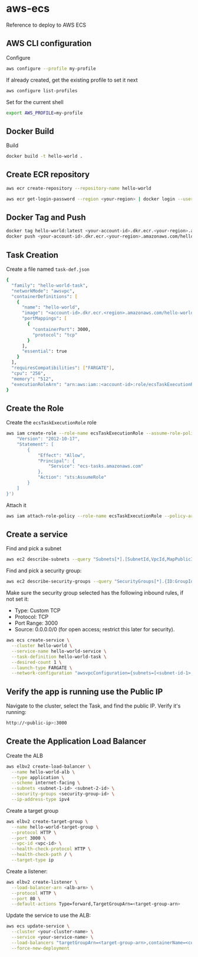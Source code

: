 # aws-ecs

Reference to deploy to AWS ECS

## AWS CLI configuration

Configure

```zsh
aws configure --profile my-profile
```

If already created, get the existing profile to set it next

```zsh
aws configure list-profiles
```

Set for the current shell

```zsh
export AWS_PROFILE=my-profile
```

## Docker Build

Build

```zsh
docker build -t hello-world .
```

## Create ECR repository

```zsh
aws ecr create-repository --repository-name hello-world
```

```zsh
aws ecr get-login-password --region <your-region> | docker login --username AWS --password-stdin <your-account-id>.dkr.ecr.<your-region>.amazonaws.com
```

## Docker Tag and Push

```zsh
docker tag hello-world:latest <your-account-id>.dkr.ecr.<your-region>.amazonaws.com/hello-world:latest
docker push <your-account-id>.dkr.ecr.<your-region>.amazonaws.com/hello-world:latest
```

## Task Creation

Create a file named `task-def.json`

```zsh
{
  "family": "hello-world-task",
  "networkMode": "awsvpc",
  "containerDefinitions": [
    {
      "name": "hello-world",
      "image": "<account-id>.dkr.ecr.<region>.amazonaws.com/hello-world:latest",
      "portMappings": [
        {
          "containerPort": 3000,
          "protocol": "tcp"
        }
      ],
      "essential": true
    }
  ],
  "requiresCompatibilities": ["FARGATE"],
  "cpu": "256",
  "memory": "512",
  "executionRoleArn": "arn:aws:iam::<account-id>:role/ecsTaskExecutionRole"
}
```

## Create the Role

Create the `ecsTaskExecutionRole` role
```zsh
aws iam create-role --role-name ecsTaskExecutionRole --assume-role-policy-document file://<(echo '{
    "Version": "2012-10-17",
    "Statement": [
        {
            "Effect": "Allow",
            "Principal": {
                "Service": "ecs-tasks.amazonaws.com"
            },
            "Action": "sts:AssumeRole"
        }
    ]
}')
```

Attach it 
```zsh
aws iam attach-role-policy --role-name ecsTaskExecutionRole --policy-arn arn:aws:iam::aws:policy/service-role/AmazonECSTaskExecutionRolePolicy
```

## Create a service

Find and pick a subnet

```zsh
aws ec2 describe-subnets --query "Subnets[*].[SubnetId,VpcId,MapPublicIpOnLaunch]"
```

Find and pick a security group:

```zsh
aws ec2 describe-security-groups --query "SecurityGroups[*].{ID:GroupId,Name:GroupName}" 
```

Make sure the security group selected has the following inbound rules, if not set it:
* Type: Custom TCP
* Protocol: TCP
* Port Range: 3000
* Source: 0.0.0.0/0 (for open access; restrict this later for security).


```zsh
aws ecs create-service \
  --cluster hello-world \
  --service-name hello-world-service \
  --task-definition hello-world-task \
  --desired-count 1 \
  --launch-type FARGATE \
  --network-configuration "awsvpcConfiguration={subnets=[<subnet-id-1>,<subnet-id-2>],securityGroups=[<security-group-id>],assignPublicIp=ENABLED}"
```

## Verify the app is running use the Public IP

Navigate to the cluster, select the Task, and find the public IP. Verify it's running:

```zsh
http://<public-ip>:3000
```

## Create the Application Load Balancer

Create the ALB

```zsh
aws elbv2 create-load-balancer \
  --name hello-world-alb \
  --type application \
  --scheme internet-facing \
  --subnets <subnet-1-id> <subnet-2-id> \
  --security-groups <security-group-id> \
  --ip-address-type ipv4 
```

Create a target group

```zsh
aws elbv2 create-target-group \
  --name hello-world-target-group \
  --protocol HTTP \
  --port 3000 \
  --vpc-id <vpc-id> \
  --health-check-protocol HTTP \
  --health-check-path / \
  --target-type ip
```

Create a listener:

```zsh
aws elbv2 create-listener \
  --load-balancer-arn <alb-arn> \
  --protocol HTTP \
  --port 80 \
  --default-actions Type=forward,TargetGroupArn=<target-group-arn>
```

Update the service to use the ALB:

```zsh
aws ecs update-service \
  --cluster <your-cluster-name> \
  --service <your-service-name> \
  --load-balancers "targetGroupArn=<target-group-arn>,containerName=<container-name>,containerPort=3000" \
  --force-new-deployment
```